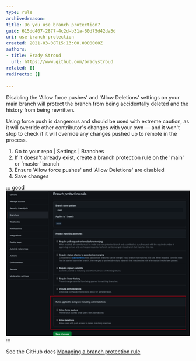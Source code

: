 ```yaml
---
type: rule
archivedreason:
title: Do you use branch protection?
guid: 615dd407-2877-4c2d-b31a-60d75d42da3d
uri: use-branch-protection
created: 2021-03-08T15:13:00.0000000Z
authors:
- title: Brady Stroud
  url: https://www.github.com/bradystroud
related: []
redirects: []

---
```


Disabling the 'Allow force pushes' and 'Allow Deletions' settings on your main branch will protect the branch from being accidentally deleted and the history from being rewritten.

Using force push is dangerous and should be used with extreme caution, as it will override other contributor's changes with your own — and it won't stop to check if it will override any changes pushed up to remote in the process.

<!--endintro-->

1. Go to your repo | Settings | Branches 
2. If it doesn't already exist, create a branch protection rule on the 'main' or 'master' branch
3. Ensure 'Allow force pushes' and 'Allow Deletions' are disabled
4. Save changes

::: good
![Good Example: Main branch is protected](branchProtection.png)
:::

See the GitHub docs [Managing a branch protection rule
](https://docs.github.com/en/github/administering-a-repository/managing-a-branch-protection-rule)